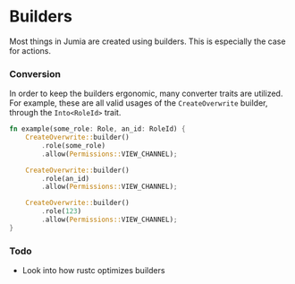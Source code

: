 # Builders

Most things in Jumia are created using builders. This is especially the case for actions.

### Conversion

In order to keep the builders ergonomic, many converter traits are utilized. For example, these are all valid usages of
the `CreateOverwrite` builder, through the `Into<RoleId>` trait.

```rust
fn example(some_role: Role, an_id: RoleId) {
    CreateOverwrite::builder()
        .role(some_role)
        .allow(Permissions::VIEW_CHANNEL);

    CreateOverwrite::builder()
        .role(an_id)
        .allow(Permissions::VIEW_CHANNEL);

    CreateOverwrite::builder()
        .role(123)
        .allow(Permissions::VIEW_CHANNEL);
}
```

### Todo
- Look into how rustc optimizes builders
